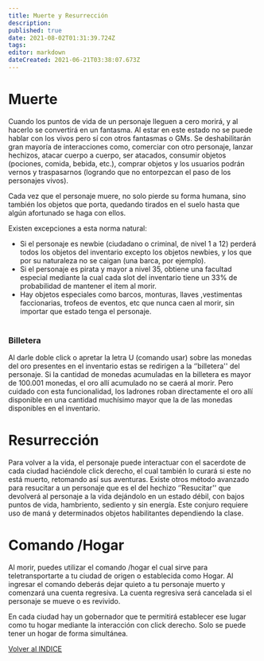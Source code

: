 ```yaml
---
title: Muerte y Resurrección
description: 
published: true
date: 2021-08-02T01:31:39.724Z
tags: 
editor: markdown
dateCreated: 2021-06-21T03:38:07.673Z
---
```


# Muerte

Cuando los puntos de vida de un personaje lleguen a cero morirá, y al hacerlo se convertirá en un fantasma. Al estar en este estado no se puede hablar con los vivos pero sí con otros fantasmas o GMs. Se deshabilitarán gran mayoría de interacciones como, comerciar con otro personaje, lanzar hechizos, atacar cuerpo a cuerpo, ser atacados, consumir objetos (pociones, comida, bebida, etc.), comprar objetos y los usuarios podrán vernos y traspasarnos (logrando que no entorpezcan el paso de los personajes vivos).

Cada vez que el personaje muere, no solo pierde su forma humana, sino también los objetos que porta, quedando tirados en el suelo hasta que algún afortunado se haga con ellos.

Existen excepciones a esta norma natural:

-   Si el personaje es newbie (ciudadano o criminal, de nivel 1 a 12) perderá todos los objetos del inventario excepto los objetos newbies, y los que por su naturaleza no se caigan (una barca, por ejemplo).
-   Si el personaje es pirata y mayor a nivel 35, obtiene una facultad especial mediante la cual cada slot del inventario tiene un 33% de probabilidad de mantener el item al morir.
-   Hay objetos especiales como barcos, monturas, llaves ,vestimentas faccionarias, trofeos de eventos, etc que nunca caen al morir, sin importar que estado tenga el personaje.  
     

### Billetera

Al darle doble click o apretar la letra U (comando usar) sobre las monedas del oro presentes en el inventario estas se redirigen a la ‘’billetera'' del personaje. Si la cantidad de monedas acumuladas en la billetera es mayor de 100.001 monedas, el oro allí acumulado no se caerá al morir. Pero cuidado con esta funcionalidad, los ladrones roban directamente el oro allí disponible en una cantidad muchísimo mayor que la de las monedas disponibles en el inventario.

# Resurrección

Para volver a la vida, el personaje puede interactuar con el sacerdote de cada ciudad haciéndole click derecho, el cual también lo curará si este no está muerto, retomando así sus aventuras. Existe otros método avanzado para resucitar a un personaje que es el del hechizo ‘’Resucitar'' que devolverá al personaje a la vida dejándolo en un estado débil, con bajos puntos de vida, hambriento, sediento y sin energía. Este conjuro requiere uso de maná y determinados objetos habilitantes dependiendo la clase.

# Comando /Hogar

Al morir, puedes utilizar el comando /hogar el cual sirve para teletransportarte a tu ciudad de origen o establecida como Hogar. Al ingresar el comando deberás dejar quieto a tu personaje muerto y comenzará una cuenta regresiva. La cuenta regresiva será cancelada si el personaje se mueve o es revivido.

En cada ciudad hay un gobernador que te permitirá establecer ese lugar como tu hogar mediante la interacción con click derecho. Solo se puede tener un hogar de forma simultánea.

[Volver al INDICE](/home)